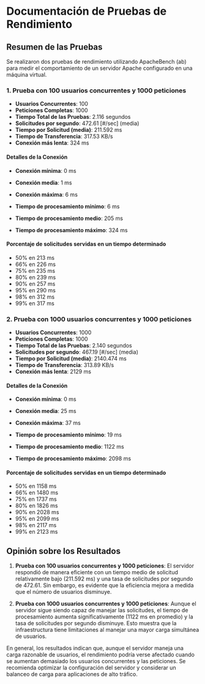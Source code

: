 # Documentación de Pruebas de Rendimiento

## Resumen de las Pruebas

Se realizaron dos pruebas de rendimiento utilizando ApacheBench (ab) para medir el comportamiento de un servidor Apache configurado en una máquina virtual.

### 1. Prueba con 100 usuarios concurrentes y 1000 peticiones
- **Usuarios Concurrentes**: 100
- **Peticiones Completas**: 1000
- **Tiempo Total de las Pruebas**: 2.116 segundos
- **Solicitudes por segundo**: 472.61 [#/sec] (media)
- **Tiempo por Solicitud (media)**: 211.592 ms
- **Tiempo de Transferencia**: 317.53 KB/s
- **Conexión más lenta**: 324 ms

#### Detalles de la Conexión
- **Conexión mínima**: 0 ms
- **Conexión media**: 1 ms
- **Conexión máxima**: 6 ms

- **Tiempo de procesamiento mínimo**: 6 ms
- **Tiempo de procesamiento medio**: 205 ms
- **Tiempo de procesamiento máximo**: 324 ms

#### Porcentaje de solicitudes servidas en un tiempo determinado
- 50% en 213 ms
- 66% en 226 ms
- 75% en 235 ms
- 80% en 239 ms
- 90% en 257 ms
- 95% en 290 ms
- 98% en 312 ms
- 99% en 317 ms

### 2. Prueba con 1000 usuarios concurrentes y 1000 peticiones
- **Usuarios Concurrentes**: 1000
- **Peticiones Completas**: 1000
- **Tiempo Total de las Pruebas**: 2.140 segundos
- **Solicitudes por segundo**: 467.19 [#/sec] (media)
- **Tiempo por Solicitud (media)**: 2140.474 ms
- **Tiempo de Transferencia**: 313.89 KB/s
- **Conexión más lenta**: 2129 ms

#### Detalles de la Conexión
- **Conexión mínima**: 0 ms
- **Conexión media**: 25 ms
- **Conexión máxima**: 37 ms

- **Tiempo de procesamiento mínimo**: 19 ms
- **Tiempo de procesamiento medio**: 1122 ms
- **Tiempo de procesamiento máximo**: 2098 ms

#### Porcentaje de solicitudes servidas en un tiempo determinado
- 50% en 1158 ms
- 66% en 1480 ms
- 75% en 1737 ms
- 80% en 1826 ms
- 90% en 2028 ms
- 95% en 2099 ms
- 98% en 2117 ms
- 99% en 2123 ms

## Opinión sobre los Resultados

1. **Prueba con 100 usuarios concurrentes y 1000 peticiones**: El servidor respondió de manera eficiente con un tiempo medio de solicitud relativamente bajo (211.592 ms) y una tasa de solicitudes por segundo de 472.61. Sin embargo, es evidente que la eficiencia mejora a medida que el número de usuarios disminuye.

2. **Prueba con 1000 usuarios concurrentes y 1000 peticiones**: Aunque el servidor sigue siendo capaz de manejar las solicitudes, el tiempo de procesamiento aumenta significativamente (1122 ms en promedio) y la tasa de solicitudes por segundo disminuye. Esto muestra que la infraestructura tiene limitaciones al manejar una mayor carga simultánea de usuarios.

En general, los resultados indican que, aunque el servidor maneja una carga razonable de usuarios, el rendimiento podría verse afectado cuando se aumentan demasiado los usuarios concurrentes y las peticiones. Se recomienda optimizar la configuración del servidor y considerar un balanceo de carga para aplicaciones de alto tráfico.